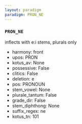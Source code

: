 ```yaml
---
layout: paradigm
paradigm: PRON_NE
---
```

### ` PRON_NE `

inflects with e:i stems, plurals only
* harmony: front
* upos: PRON
* kotus_av: None
* possessive: False
* clitics: False
* deletion: e
* pos: PRONOUN
* stem_vowel: None
* plurale_tantum: False
* grade_dir: False
* stem_diphthong: None
* suffix_regex: ne
* kotus_tn: 101
